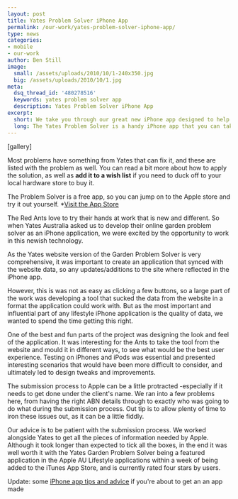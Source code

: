 ```yaml
---
layout: post
title: Yates Problem Solver iPhone App
permalink: /our-work/yates-problem-solver-iphone-app/
type: news
categories:
- mobile
- our-work
author: Ben Still
image:
  small: /assets/uploads/2010/10/1-240x350.jpg
  big: /assets/uploads/2010/10/1.jpg
meta:
  dsq_thread_id: '480278516'
  keywords: yates problem solver app
  description: Yates Problem Solver iPhone App
excerpt:
  short: We take you through our great new iPhone app designed to help solve those common garden problems.
  long: The Yates Problem Solver is a handy iPhone app that you can take with you into the garden. You can browse through some common (and some unusual) **problems, pests and diseases** that you find in an Australian garden. You can search via plant type, or category (pest, disease or weed). Once you've seen your problem, you can click through to get detailed information.
---
```


[gallery]

Most problems have something from Yates that can fix it, and these are
listed with the problem as well. You can read a bit more about how to
apply the solution, as well as **add it to a wish list** if you need
to
duck off to your local hardware store to buy it.

The Problem Solver is a free app, so you can jump on to the Apple
store
and try it out yourself. *[Visit the App
Store](http://itunes.apple.com/au/app/yates-garden-problem-solver/id388924198?mt=8\*)

The Red Ants love to try their hands at work that is new and
different.
So when Yates Australia asked us to develop their online garden
problem
solver as an iPhone application, we were excited by the opportunity to
work in this newish technology.

As the Yates website version of the Garden Problem Solver is very
comprehensive, it was important to create an application that synced
with the website data, so any updates/additions to the site where
reflected in the iPhone app.

However, this is was not as easy as clicking a few buttons, so a large
part of the work was developing a tool that sucked the data from the
website in a format the application could work with. But as the most
important and influential part of any lifestyle iPhone application is
the quality of data, we wanted to spend the time getting this right.

One of the best and fun parts of the project was designing the look
and
feel of the application. It was interesting for the Ants to take the
tool from the website and mould it in different ways, to see what
would
be the best user experience. Testing on iPhones and iPods was
essential
and presented interesting scenarios that would have been more
difficult
to consider, and ultimately led to design tweaks and improvements.

The submission process to Apple can be a little protracted -especially
if it needs to get done under the client's name. We ran into a few
problems here, from having the right ABN details through to exactly
who
was going to do what during the submission process. Out tip is to
allow
plenty of time to iron these issues out, as it can be a little fiddly.

Our advice is to be patient with the submission process. We worked
alongside Yates to get all the pieces of information needed by Apple.
Although it took longer than expected to tick all the boxes, in the
end
it was well worth it with the Yates Garden Problem Solver being a
featured application in the Apple AU Lifestyle applications within a
week of being added to the iTunes App Store, and is currently rated
four
stars by users.

Update: some [iPhone app tips and
advice](/blog/id-like-an-iphone-app-ten-things-to-look-out-for/) if
you're about to get an an app made
